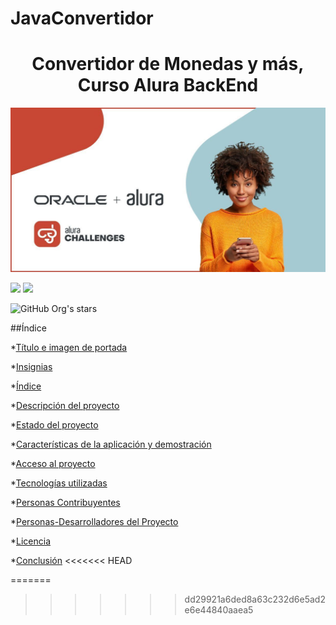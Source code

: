 # JavaConvertidor
<h1 align="center">Convertidor de Monedas y más, Curso Alura BackEnd </h1>

<p align="center">
    <img src="https://github.com/Randyfermin/JavaConvertidor/blob/main/src/imagenes/challengeImage.jpg?raw=true">
</p>
<p align="left">
    <img src="https://img.shields.io/github/license/Randyfermin">
    <img src="https://img.shields.io/badge/STATUS-EN%20DESAROLLO-green">
</p>

<p align="left">
    <img src="https://img.shields.io/github/stars/Randyfermin?style=social" alt="GitHub Org's stars">
</p>
##Índice

*[Título e imagen de portada](#Título-e-imagen-de-portada)

*[Insignias](#insignias)

*[Índice](#índice)

*[Descripción del proyecto](#descripción-del-proyecto)

*[Estado del proyecto](#Estado-del-proyecto)

*[Características de la aplicación y demostración](#Características-de-la-aplicación-y-demostración)

*[Acceso al proyecto](#acceso-proyecto)

*[Tecnologías utilizadas](#tecnologías-utilizadas)

*[Personas Contribuyentes](#personas-contribuyentes)

*[Personas-Desarrolladores del Proyecto](#personas-desarrolladores)

*[Licencia](#licencia)

*[Conclusión](#conclusión)
<<<<<<< HEAD

=======
>>>>>>> dd29921a6ded8a63c232d6e5ad2e6e44840aaea5
